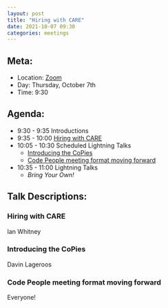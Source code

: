 ```yaml
---
layout: post
title: "Hiring with CARE"
date: 2021-10-07 09:30
categories: meetings
---
```


## Meta:

- Location: [Zoom](https://z.umn.edu/cpmstream)
- Day: Thursday, October 7th
- Time: 9:30

## Agenda:

- 9:30 - 9:35 Introductions
- 9:35 - 10:00 [Hiring with CARE](#hiring-with-care)
- 10:05 - 10:30 Scheduled Lightning Talks
  - [Introducing the CoPies](#introducing-the-coPies)
  - [Code People meeting format moving forward](#code-people-meeting-format-moving-forward)
- 10:35 - 11:00 Lightning Talks
  - _Bring Your Own!_

## Talk Descriptions:

### Hiring with CARE
Ian Whitney

### Introducing the CoPies
Davin Lageroos

### Code People meeting format moving forward
Everyone!
